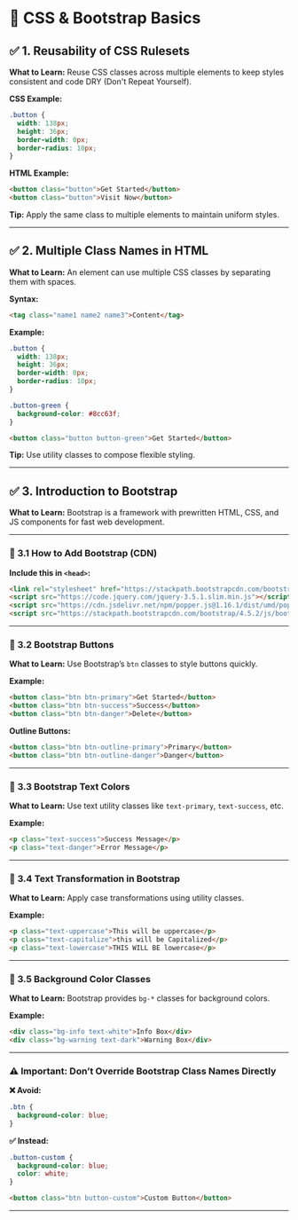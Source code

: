 # 📘 **CSS & Bootstrap Basics**

## ✅ **1. Reusability of CSS Rulesets**

**What to Learn:**
Reuse CSS classes across multiple elements to keep styles consistent and code DRY (Don't Repeat Yourself).

**CSS Example:**

```css
.button {
  width: 138px;
  height: 36px;
  border-width: 0px;
  border-radius: 10px;
}
```

**HTML Example:**

```html
<button class="button">Get Started</button>
<button class="button">Visit Now</button>
```

**Tip:** Apply the same class to multiple elements to maintain uniform styles.

---

## ✅ **2. Multiple Class Names in HTML**

**What to Learn:**
An element can use multiple CSS classes by separating them with spaces.

**Syntax:**

```html
<tag class="name1 name2 name3">Content</tag>
```

**Example:**

```css
.button {
  width: 138px;
  height: 36px;
  border-width: 0px;
  border-radius: 10px;
}

.button-green {
  background-color: #8cc63f;
}
```

```html
<button class="button button-green">Get Started</button>
```

**Tip:** Use utility classes to compose flexible styling.

---

## ✅ **3. Introduction to Bootstrap**

**What to Learn:**
Bootstrap is a framework with prewritten HTML, CSS, and JS components for fast web development.

---

### 🔹 **3.1 How to Add Bootstrap (CDN)**

**Include this in `<head>`:**

```html
<link rel="stylesheet" href="https://stackpath.bootstrapcdn.com/bootstrap/4.5.2/css/bootstrap.min.css" />
<script src="https://code.jquery.com/jquery-3.5.1.slim.min.js"></script>
<script src="https://cdn.jsdelivr.net/npm/popper.js@1.16.1/dist/umd/popper.min.js"></script>
<script src="https://stackpath.bootstrapcdn.com/bootstrap/4.5.2/js/bootstrap.min.js"></script>
```

---

### 🔹 **3.2 Bootstrap Buttons**

**What to Learn:**
Use Bootstrap’s `btn` classes to style buttons quickly.

**Example:**

```html
<button class="btn btn-primary">Get Started</button>
<button class="btn btn-success">Success</button>
<button class="btn btn-danger">Delete</button>
```

**Outline Buttons:**

```html
<button class="btn btn-outline-primary">Primary</button>
<button class="btn btn-outline-danger">Danger</button>
```

---

### 🔹 **3.3 Bootstrap Text Colors**

**What to Learn:**
Use text utility classes like `text-primary`, `text-success`, etc.

**Example:**

```html
<p class="text-success">Success Message</p>
<p class="text-danger">Error Message</p>
```

---

### 🔹 **3.4 Text Transformation in Bootstrap**

**What to Learn:**
Apply case transformations using utility classes.

**Example:**

```html
<p class="text-uppercase">This will be uppercase</p>
<p class="text-capitalize">this will be Capitalized</p>
<p class="text-lowercase">THIS WILL BE lowercase</p>
```

---

### 🔹 **3.5 Background Color Classes**

**What to Learn:**
Bootstrap provides `bg-*` classes for background colors.

**Example:**

```html
<div class="bg-info text-white">Info Box</div>
<div class="bg-warning text-dark">Warning Box</div>
```

---

### ⚠️ **Important: Don’t Override Bootstrap Class Names Directly**

**❌ Avoid:**

```css
.btn {
  background-color: blue;
}
```

**✅ Instead:**

```css
.button-custom {
  background-color: blue;
  color: white;
}
```

```html
<button class="btn button-custom">Custom Button</button>
```

---

